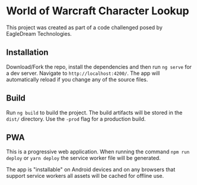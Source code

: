 # World of Warcraft Character Lookup

This project was created as part of a code challenged posed by EagleDream Technologies.

## Installation

Download/Fork the repo, install the dependencies and then run `ng serve` for a dev server. Navigate to `http://localhost:4200/`. The app will automatically reload if you change any of the source files.

## Build

Run `ng build` to build the project. The build artifacts will be stored in the `dist/` directory. Use the `-prod` flag for a production build.

## PWA

This is a progressive web application. When running the command `npm run deploy` or `yarn deploy` the service worker file will be generated.

The app is "installable" on Android devices and on any browsers that support service workers all assets will be cached for offline use.
